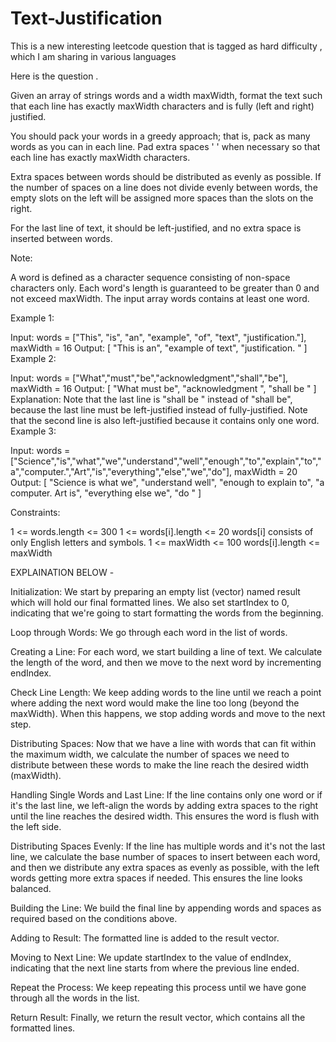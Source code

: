 # Text-Justification
This is a new interesting leetcode question that is tagged as hard difficulty , which I am sharing in various languages

Here is the question . 

Given an array of strings words and a width maxWidth, format the text such that each line has exactly maxWidth characters and is fully (left and right) justified.

You should pack your words in a greedy approach; that is, pack as many words as you can in each line. Pad extra spaces ' ' when necessary so that each line has exactly maxWidth characters.

Extra spaces between words should be distributed as evenly as possible. If the number of spaces on a line does not divide evenly between words, the empty slots on the left will be assigned more spaces than the slots on the right.

For the last line of text, it should be left-justified, and no extra space is inserted between words.

Note:

A word is defined as a character sequence consisting of non-space characters only.
Each word's length is guaranteed to be greater than 0 and not exceed maxWidth.
The input array words contains at least one word.

Example 1:

Input: words = ["This", "is", "an", "example", "of", "text", "justification."], maxWidth = 16
Output:
[
   "This    is    an",
   "example  of text",
   "justification.  "
]
Example 2:

Input: words = ["What","must","be","acknowledgment","shall","be"], maxWidth = 16
Output:
[
  "What   must   be",
  "acknowledgment  ",
  "shall be        "
]
Explanation: Note that the last line is "shall be    " instead of "shall     be", because the last line must be left-justified instead of fully-justified.
Note that the second line is also left-justified because it contains only one word.
Example 3:

Input: words = ["Science","is","what","we","understand","well","enough","to","explain","to","a","computer.","Art","is","everything","else","we","do"], maxWidth = 20
Output:
[
  "Science  is  what we",
  "understand      well",
  "enough to explain to",
  "a  computer.  Art is",
  "everything  else  we",
  "do                  "
]
 

Constraints:

1 <= words.length <= 300
1 <= words[i].length <= 20
words[i] consists of only English letters and symbols.
1 <= maxWidth <= 100
words[i].length <= maxWidth




EXPLAINATION BELOW - 

Initialization: We start by preparing an empty list (vector) named result which will hold our final formatted lines. We also set startIndex to 0, indicating that we're going to start formatting the words from the beginning.

Loop through Words: We go through each word in the list of words.

Creating a Line: For each word, we start building a line of text. We calculate the length of the word, and then we move to the next word by incrementing endIndex.

Check Line Length: We keep adding words to the line until we reach a point where adding the next word would make the line too long (beyond the maxWidth). When this happens, we stop adding words and move to the next step.

Distributing Spaces: Now that we have a line with words that can fit within the maximum width, we calculate the number of spaces we need to distribute between these words to make the line reach the desired width (maxWidth).

Handling Single Words and Last Line: If the line contains only one word or if it's the last line, we left-align the words by adding extra spaces to the right until the line reaches the desired width. This ensures the word is flush with the left side.

Distributing Spaces Evenly: If the line has multiple words and it's not the last line, we calculate the base number of spaces to insert between each word, and then we distribute any extra spaces as evenly as possible, with the left words getting more extra spaces if needed. This ensures the line looks balanced.

Building the Line: We build the final line by appending words and spaces as required based on the conditions above.

Adding to Result: The formatted line is added to the result vector.

Moving to Next Line: We update startIndex to the value of endIndex, indicating that the next line starts from where the previous line ended.

Repeat the Process: We keep repeating this process until we have gone through all the words in the list.

Return Result: Finally, we return the result vector, which contains all the formatted lines.



